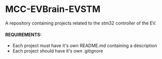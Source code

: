 # MCC-EVBrain-EVSTM
A repository containing projects related to the stm32 controller of the EV.

#### REQUIREMENTS:
* Each project must have it's own README.md containing a description
* Each project should have it's own .gitignore 
